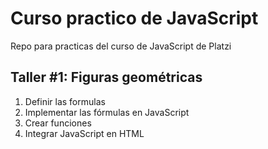 # Curso practico de JavaScript
Repo para practicas del curso de JavaScript de Platzi

## Taller #1: Figuras geométricas

1. Definir las formulas
2. Implementar las fórmulas en JavaScript
3. Crear funciones
4. Integrar JavaScript en HTML



